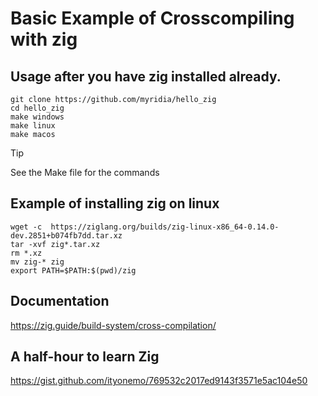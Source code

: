 # Basic Example of Crosscompiling with zig

## Usage after you have zig installed already.
```
git clone https://github.com/myridia/hello_zig
cd hello_zig
make windows
make linux
make macos
```
> [!TIP]
> See the Make file for the commands

## Example of installing zig on linux
```
wget -c  https://ziglang.org/builds/zig-linux-x86_64-0.14.0-dev.2851+b074fb7dd.tar.xz
tar -xvf zig*.tar.xz
rm *.xz
mv zig-* zig
export PATH=$PATH:$(pwd)/zig
```


## Documentation
https://zig.guide/build-system/cross-compilation/

##  A half-hour to learn Zig
https://gist.github.com/ityonemo/769532c2017ed9143f3571e5ac104e50
